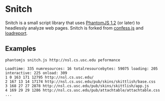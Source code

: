 # Snitch

Snitch is a small script library that uses [PhantomJS 1.2](http://www.phantomjs.org/) (or later) to headlessly analyze web pages. Snitch is forked from [confess.js](https://github.com/jamesgpearce/confess) and [loadreport](https://github.com/wesleyhales/loadreport).



## Examples

```
phantomjs snitch.js http://nsl.cs.usc.edu peformance
```

```
Loadtime: 335 numresources: 16 totalresourcebytes: 59075 loading: 205 interactive: 225 onload: 309
1 0 163 171 12795 http://nsl.cs.usc.edu/
2 167 13 14 17174 http://nsl.cs.usc.edu/pub/skins/skittlish/base.css
3 168 27 27 2878 http://nsl.cs.usc.edu/pub/skins/skittlish/app.js
4 169 29 29 1286 http://nsl.cs.usc.edu/pub/attachtable/attachtable.css
...
```
    

